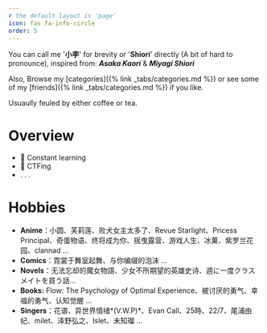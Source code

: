 ```yaml
---
# the default layout is 'page'
icon: fas fa-info-circle
order: 5
---
```


You can call me '**小李**' for brevity or '**Shiori**' directly (A bit of hard to pronounce), inspired from: ***Asaka Kaori*** & ***Miyagi Shiori***

Also, Browse my [categories]({% link _tabs/categories.md %}) or see some of my [friends]({% link _tabs/categories.md %}) if you like.

Usuaully feuled by either coffee or tea.

# Overview
- 📖 Constant learning
- 🚩 CTFing
-    .  .  .

# Hobbies
- **Anime**：小圆、芙莉莲、败犬女主太多了、Revue Starlight、Pricess Principal、奇蛋物语、终将成为你、摇曳露营、游戏人生、冰菓、紫罗兰花园、clannad ...
- **Comics**：霓裳于舞室起舞、与你编缀的泡沫 ...
- **Novels**：无法忘却的魔女物語、少女不所期望的英雄史诗、週に一度クラスメイトを買う話...
- **Books:** Flow: The Psychology of Optimal Experience、被讨厌的勇气、幸福的勇气、认知觉醒 ...
- **Singers**：花谱、异世界情绪*(V.W.P)*、Evan Call、25時、22/7、尾浦由纪、milet、泽野弘之、Islet、未知瑠 ...